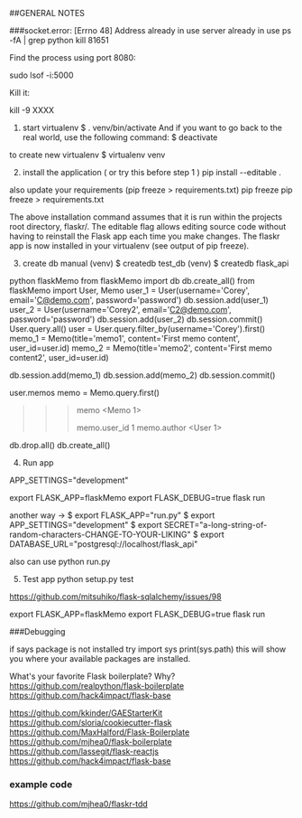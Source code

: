
##GENERAL NOTES

###socket.error: [Errno 48] Address already in use
server already in use
ps -fA | grep python
kill 81651

Find the process using port 8080:

sudo lsof -i:5000

Kill it:

kill -9 XXXX


1. start virtualenv
$ . venv/bin/activate
And if you want to go back to the real world, use the following command:
$ deactivate

to create new virtualenv
$ virtualenv venv

2. install the application ( or try this before step 1 )
pip install --editable .

also update your requirements (pip freeze > requirements.txt) 
pip freeze
pip freeze > requirements.txt

The above installation command assumes that it is run within the projects root directory, flaskr/. The editable flag allows editing source code without having to reinstall the Flask app each time you make changes. The flaskr app is now installed in your virtualenv (see output of pip freeze).

3. create db manual
(venv) $ createdb test_db
(venv) $ createdb flask_api


python flaskMemo
from flaskMemo import db
db.create_all()
from flaskMemo import User, Memo
user_1 = User(username='Corey', email='C@demo.com', password='password')
db.session.add(user_1)
user_2 = User(username='Corey2', email='C2@demo.com', password='password')
db.session.add(user_2)
db.session.commit()
User.query.all()
user = User.query.filter_by(username='Corey').first()
memo_1 = Memo(title='memo1', content='First memo content', user_id=user.id)
memo_2 = Memo(title='memo2', content='First memo content2', user_id=user.id)

db.session.add(memo_1)
db.session.add(memo_2)
db.session.commit()

user.memos
memo = Memo.query.first()
>>> memo
<Memo 1>
>>>
>>> memo.user_id
1
>>> memo.author
<User 1>

db.drop.all()
db.create_all()

4. Run app

APP_SETTINGS="development"

export FLASK_APP=flaskMemo
export FLASK_DEBUG=true
flask run

another way -> 
$ export FLASK_APP="run.py"
$ export APP_SETTINGS="development"
$ export SECRET="a-long-string-of-random-characters-CHANGE-TO-YOUR-LIKING"
$ export DATABASE_URL="postgresql://localhost/flask_api"

also can use python run.py


5. Test app
python setup.py test

https://github.com/mitsuhiko/flask-sqlalchemy/issues/98

export FLASK_APP=flaskMemo
export FLASK_DEBUG=true
flask run


###Debugging

if says package is not installed try
import sys
print(sys.path)
this will show you where your available packages are installed.

What's your favorite Flask boilerplate? Why?
https://github.com/realpython/flask-boilerplate
https://github.com/hack4impact/flask-base

 https://github.com/kkinder/GAEStarterKit
https://github.com/sloria/cookiecutter-flask
https://github.com/MaxHalford/Flask-Boilerplate
https://github.com/mjhea0/flask-boilerplate
https://github.com/lassegit/flask-reactjs
https://github.com/hack4impact/flask-base

### example code

https://github.com/mjhea0/flaskr-tdd

